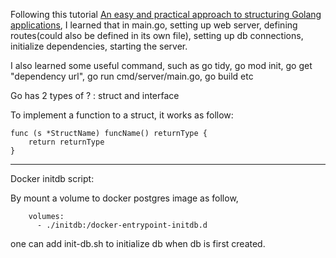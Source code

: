 Following this tutorial [An easy and practical approach to structuring Golang applications](https://levelup.gitconnected.com/a-practical-approach-to-structuring-go-applications-7f77d7f9c189), 
I learned that in main.go, setting up web server, defining routes(could also be defined in its own file), setting up db connections, initialize dependencies, starting the server. 

I also learned some useful command, such as go tidy, go mod init, go get "dependency url", go run cmd/server/main.go, go build etc

Go has 2 types of ? : struct and interface

To implement a function to a struct, it works as follow: 

```
func (s *StructName) funcName() returnType {
    return returnType
}
```

---

Docker initdb script: 

By mount a volume to docker postgres image as follow, 
```
    volumes:
      - ./initdb:/docker-entrypoint-initdb.d
```
one can add init-db.sh to initialize db when db is first created.


